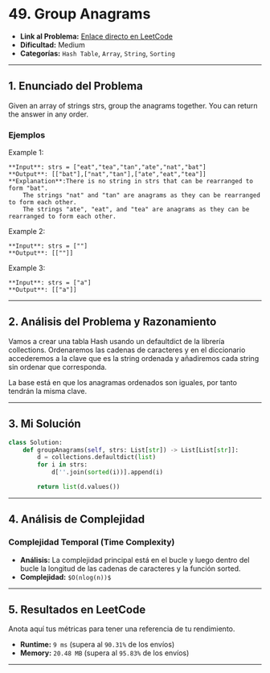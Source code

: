 # 49. Group Anagrams

- **Link al Problema:** [Enlace directo en LeetCode](https://leetcode.com/problems/group-anagrams/description/)
- **Dificultad:** Medium
- **Categorías:** `Hash Table`, `Array`, `String`, `Sorting`

---

## 1. Enunciado del Problema

Given an array of strings strs, group the anagrams together. You can return the answer in any order.

### Ejemplos

Example 1:

    **Input**: strs = ["eat","tea","tan","ate","nat","bat"]
    **Output**: [["bat"],["nat","tan"],["ate","eat","tea"]]
    **Explanation**:There is no string in strs that can be rearranged to form "bat".
        The strings "nat" and "tan" are anagrams as they can be rearranged to form each other.
        The strings "ate", "eat", and "tea" are anagrams as they can be rearranged to form each other.
Example 2:

    **Input**: strs = [""]
    **Output**: [[""]]

Example 3:

    **Input**: strs = ["a"]
    **Output**: [["a"]]

---

## 2. Análisis del Problema y Razonamiento

Vamos a crear una tabla Hash usando un defaultdict de la librería collections. Ordenaremos las cadenas de caracteres y en el diccionario accederemos a la clave que es la string ordenada y añadiremos cada string sin ordenar que corresponda.

La base está en que los anagramas ordenados son iguales, por tanto tendrán la misma clave.

---

## 3. Mi Solución

```python
class Solution:
    def groupAnagrams(self, strs: List[str]) -> List[List[str]]:
        d = collections.defaultdict(list)
        for i in strs:
            d[''.join(sorted(i))].append(i)

        return list(d.values())
```

---

## 4. Análisis de Complejidad

### Complejidad Temporal (Time Complexity)
- **Análisis:** La complejidad principal está en el bucle y luego dentro del bucle la longitud de las cadenas de caracteres y la función sorted.
- **Complejidad:** `$O(nlog(n))$`


---

## 5. Resultados en LeetCode

Anota aquí tus métricas para tener una referencia de tu rendimiento.

- **Runtime:** `9 ms` (supera al `90.31%` de los envíos)
- **Memory:** `20.48 MB` (supera al `95.83%` de los envíos)

---

